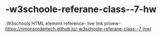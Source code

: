 # -w3schoole-referane-class--7-hw
.W3schools HTML element reference-
live link privew-
  https://rimonsordertech.github.io/-w3schoole-referane-class--7-hw/
